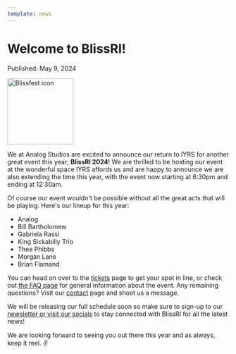 ```yaml
---
template: news
---
```


# Welcome to BlissRI!

<span class="publish-date">Published: May 9, 2024</span>

<img
  src="/assets/images/bliss-icon-sm.webp"
  width="150"
  height="150"
  alt="Blissfest icon"
/>

We at Analog Studios are excited to announce our return to IYRS for another great event this year; **BlissRI 2024**!   We are thrilled to be hosting our event at the wonderful space IYRS affords us and are happy to announce we are also extending the time this year, with the event now starting at 6:30pm and ending at 12:30am.

Of course our event wouldn't be possible without all the great acts that will be playing.  Here's our lineup for this year:

- Analog
- Bill Bartholomew
- Gabriela Rassi
- King Sickabilly Trio
- Thee Phibbs
- Morgan Lane
- Brian Flamand

You can head on over to the [tickets](/tickets/) page to get your spot in line, or check out [the FAQ page](/faq/) for general information about the event.  Any remaining questions?  Visit our [contact](/contact/) page and shoot us a message.

We will be releasing our full schedule soon so make sure to sign-up to our [newsletter or visit our socials](/) to stay connected with BlissRI for all the latest news!

We are looking forward to seeing you out there this year and as always, keep it reel. ✌️